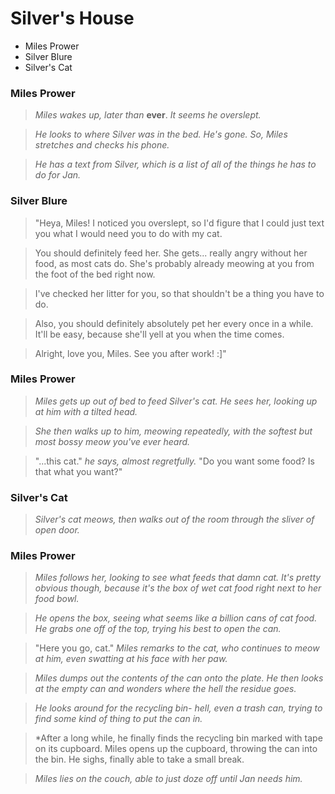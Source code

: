 # Silver's House
- Miles Prower
- Silver Blure
- Silver's Cat

### Miles Prower

> *Miles wakes up, later than* **ever**. *It seems he overslept.*

> *He looks to where Silver was in the bed. He's gone. So, Miles stretches and checks his phone.*

> *He has a text from Silver, which is a list of all of the things he has to do for Jan.*

### Silver Blure

> "Heya, Miles! I noticed you overslept, so I'd figure that I could just text you what I would need you to do with my cat.

> You should definitely feed her. She gets... really angry without her food, as most cats do. She's probably already meowing at you from the foot of the bed right now.

> I've checked her litter for you, so that shouldn't be a thing you have to do.

> Also, you should definitely absolutely pet her every once in a while. It'll be easy, because she'll yell at you when the time comes.

> Alright, love you, Miles. See you after work! :]"

### Miles Prower

> *Miles gets up out of bed to feed Silver's cat. He sees her, looking up at him with a tilted head.*

> *She then walks up to him, meowing repeatedly, with the softest but most bossy meow you've ever heard.*

> "...this cat." *he says, almost regretfully.* "Do you want some food? Is that what you want?"

### Silver's Cat

> *Silver's cat meows, then walks out of the room through the sliver of open door.*

### Miles Prower

> *Miles follows her, looking to see what feeds that damn cat. It's pretty obvious though, because it's the box of wet cat food right next to her food bowl.*

> *He opens the box, seeing what seems like a billion cans of cat food. He grabs one off of the top, trying his best to open the can.*

> "Here you go, cat." *Miles remarks to the cat, who continues to meow at him, even swatting at his face with her paw.*

> *Miles dumps out the contents of the can onto the plate. He then looks at the empty can and wonders where the hell the residue goes.*

> *He looks around for the recycling bin- hell, even a trash can, trying to find some kind of thing to put the can in.*

> *After a long while, he finally finds the recycling bin marked with tape on its cupboard. Miles opens up the cupboard, throwing the can into the bin. He sighs, finally able to take a small break.

> *Miles lies on the couch, able to just doze off until Jan needs him.*
